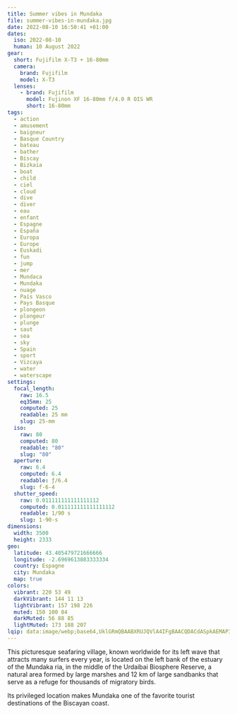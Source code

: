 ```yaml
---
title: Summer vibes in Mundaka
file: summer-vibes-in-mundaka.jpg
date: 2022-08-10 16:50:41 +01:00
dates:
  iso: 2022-08-10
  human: 10 August 2022
gear:
  short: Fujifilm X-T3 + 16-80mm
  camera:
    brand: Fujifilm
    model: X-T3
  lenses:
    - brand: Fujifilm
      model: Fujinon XF 16-80mm f/4.0 R OIS WR
      short: 16-80mm
tags:
  - action
  - amusement
  - baigneur
  - Basque Country
  - bateau
  - bather
  - Biscay
  - Bizkaia
  - boat
  - child
  - ciel
  - cloud
  - dive
  - diver
  - eau
  - enfant
  - Espagne
  - España
  - Europa
  - Europe
  - Euskadi
  - fun
  - jump
  - mer
  - Mundaca
  - Mundaka
  - nuage
  - País Vasco
  - Pays Basque
  - plongeon
  - plongeur
  - plunge
  - saut
  - sea
  - sky
  - Spain
  - sport
  - Vizcaya
  - water
  - waterscape
settings:
  focal_length:
    raw: 16.5
    eq35mm: 25
    computed: 25
    readable: 25 mm
    slug: 25-mm
  iso:
    raw: 80
    computed: 80
    readable: "80"
    slug: "80"
  aperture:
    raw: 6.4
    computed: 6.4
    readable: ƒ/6.4
    slug: f-6-4
  shutter_speed:
    raw: 0.011111111111111112
    computed: 0.011111111111111112
    readable: 1/90 s
    slug: 1-90-s
dimensions:
  width: 3500
  height: 2333
geo:
  latitude: 43.405479721666666
  longitude: -2.6969613883333334
  country: Espagne
  city: Mundaka
  map: true
colors:
  vibrant: 220 53 49
  darkVibrant: 144 11 13
  lightVibrant: 157 198 226
  muted: 150 100 84
  darkMuted: 56 88 85
  lightMuted: 173 188 207
lqip: data:image/webp;base64,UklGRmQBAABXRUJQVlA4IFgBAACQDACdASpkAEMAP3Gqyl07rKkzKvVb03AuCWNtf1vyDbhSpEZD1RUVhILcT2c++q/tB1mOuWxqgu71XNi8P/RabUXb++eManYuVHWU/j/OZJRFZzRPqjekGoL43j5MvBaotcuJ/xLmS+MeomWAAP6MOz3wvefCjvuQ9IC2b0El3TlpAeZvOAVPKFJqvYwnyYIX3tX0d73diJPm+JI1+bpQTuovDPzW0fVEChXwipGcdxLhaPpw/jbCRcOIMg2+/+8HU+jq0CL4CGIMrG6r1zKUbXTAHMQJL0XV70P9kZa0Xs7NPlJltb88JhLWXmYmHx6gaf0rYNhYlTPcEntkEQGZpIjkJgSNrPJgVW3xBSK1fO1ygnX3uh9hnzaGKecLXwKt+kCfyF9XC9qroHUheEmqhBm5RxOZEwCztmQunAUQ3Se4xu7comiTQCn4coAYPc5AZ6+R3gAAAA==
---
```


This picturesque seafaring village, known worldwide for its left wave that attracts many surfers every year, is located on the left bank of the estuary of the Mundaka ria, in the middle of the Urdaibai Biosphere Reserve, a natural area formed by large marshes and 12 km of large sandbanks that serve as a refuge for thousands of migratory birds.

Its privileged location makes Mundaka one of the favorite tourist destinations of the Biscayan coast.
